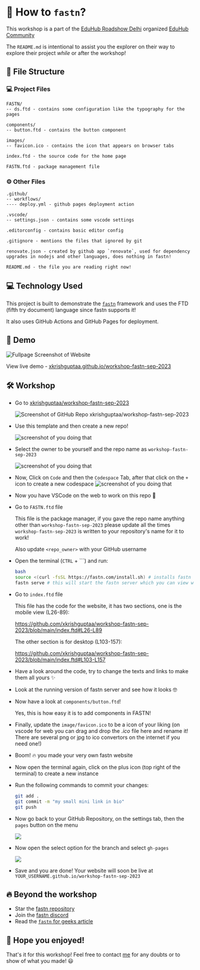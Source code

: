 # 📑 How to `fastn`?

This workshop is a part of the [EduHub Roadshow Delhi](https://lu.ma/college-roadshow) organized [EduHub Community](https://eduhubcommunity.tech)

The `README.md` is intentional to assist you the explorer on their way to explore their project *while* or after the workshop!

## 📂 File Structure

### 💻 Project Files

```
FASTN/
-- ds.ftd - contains some configuration like the typography for the pages

components/
-- button.ftd - contains the button component

images/
-- favicon.ico - contains the icon that appears on browser tabs

index.ftd - the source code for the home page

FASTN.ftd - package management file
```

### ⚙️ Other Files

```
.github/
-- workflows/
---- deploy.yml - github pages deployment action

.vscode/
-- settings.json - contains some vscode settings

.editorconfig - contains basic editor config

.gitignore - mentions the files that ignored by git

renovate.json - created by github app `renovate`, used for dependency upgrades in nodejs and other languages, does nothing in fastn!

README.md - the file you are reading right now!
```

## 💻 Technology Used

This project is built to demonstrate the [`fastn`](https://fastn.com) framework and uses the FTD (fifth try document) language since fastn supports it!

It also uses GitHub Actions and GitHub Pages for deployment.

## 🫣 Demo

![Fullpage Screenshot of Website](https://github.com/xkrishguptaa/workshop-fastn-sep-2023/assets/135469703/ea1569dd-9413-46ce-ac50-6473e78116c5)

View live demo - [xkrishguptaa.github.io/workshop-fastn-sep-2023](https://xkrishguptaa.github.io/workshop-fastn-sep-2023/)

## 🛠️ Workshop

- Go to [xkrishguptaa/workshop-fastn-sep-2023](https://github.com/xkrishguptaa/workshop-fastn-sep-2023)

  ![Screenshot of GitHub Repo xkrishguptaa/workshop-fastn-sep-2023](https://github.com/xkrishguptaa/workshop-fastn-sep-2023/assets/135469703/696ae2f4-1553-42e8-9f56-5a9abd69c94b)

- Use this template and then create a new repo!

  ![screenshot of you doing that](https://github.com/xkrishguptaa/workshop-fastn-sep-2023/assets/135469703/0d2a50e6-a6ac-42ad-9081-af847f5cbd7f)

- Select the owner to be yourself and the repo name as `workshop-fastn-sep-2023`

  ![screenshot of you doing that](https://github.com/xkrishguptaa/workshop-fastn-sep-2023/assets/135469703/041bbf05-8faf-4a5a-8a37-ca81ddfe8040)

- Now, Click on `Code` and then the `Codespace` Tab, after that click on the `+` icon to create a new codespace
  ![screenshot of you doing that](https://github.com/xkrishguptaa/workshop-fastn-sep-2023/assets/135469703/d7fcac4e-d310-47b0-b67d-ff757336f415)

- Now you have VSCode on the web to work on this repo 🎉

- Go to `FASTN.ftd` file

  This file is the package manager, if you gave the repo name anything other than `workshop-fastn-sep-2023` please update all the times `workshop-fastn-sep-2023` is written to your repository's name for it to work!

  Also update `<repo_owner>` with your GitHub username

- Open the terminal (`CTRL` + `\``) and run:

  ```bash
  bash
  source <(curl -fsSL https://fastn.com/install.sh) # installs fastn on the codespace
  fastn serve # this will start the fastn server which you can view with the link provided
  ```

- Go to `index.ftd` file

  This file has the code for the website, it has two sections, one is the mobile view (L26-89):

  https://github.com/xkrishguptaa/workshop-fastn-sep-2023/blob/main/index.ftd#L26-L89

  The other section is for desktop (L103-157):

  https://github.com/xkrishguptaa/workshop-fastn-sep-2023/blob/main/index.ftd#L103-L157

- Have a look around the code, try to change the texts and links to make them all yours ✨

- Look at the running version of fastn server and see how it looks 🤓

- Now have a look at `components/button.ftd`!

  Yes, this is how easy it is to add components in FASTN!

- Finally, update the `image/favicon.ico` to be a icon of your liking (on vscode for web you can drag and drop the *.ico* file here and rename it! There are several png or jpg to ico convertors on the internet if you need one!)

- Boom! 🔥 you made your very own fastn website

- Now open the terminal again, click on the plus icon (top right of the terminal) to create a new instance

- Run the following commands to commit your changes:

  ```bash
  git add .
  git commit -m "my small mini link in bio"
  git push
  ```

- Now go back to your GitHub Repository, on the settings tab, then the `pages` button on the menu

  ![](https://github.com/xkrishguptaa/workshop-fastn-sep-2023/assets/135469703/8a123c6a-a71c-4d97-83cc-6825a39dc3b1)

- Now open the select option for the branch and select `gh-pages`

  ![](https://github.com/xkrishguptaa/workshop-fastn-sep-2023/assets/135469703/ac88830a-1986-4dd9-ad20-0953b1e4ac56)

- Save and you are done! Your website will soon be live at `YOUR_USERNAME.github.io/workshop-fastn-sep-2023`

## 🔥 Beyond the workshop

- Star the [fastn repository](https://dub.sh/krish-fastn-github)
- Join the [fastn discord](https://dub.sh/krish-fastn-discord)
- Read the [`fastn` for geeks article](https://dub.sh/krish-fastn-geeks)

## 🎉 Hope you enjoyed!

That's it for this workshop! Feel free to contact [me](https://biodrop.io/xkrishguptaa) for any doubts or to show of what you made! 😃

